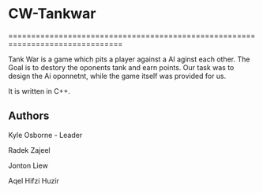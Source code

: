 # CW-Tankwar
===============================================================================

Tank War is a game which pits a player against a AI aginst each other. The Goal is to destory the oponents tank and earn points.
Our task was to design the Ai oponnetnt, while the game itself was provided for us.

It is written in C++.

Authors
-------

Kyle Osborne - Leader

Radek Zajeel

Jonton Liew

Aqel Hifzi Huzir
